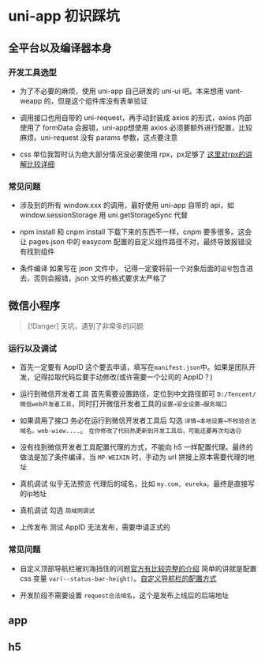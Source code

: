 # uni-app 初识踩坑
## 全平台以及编译器本身
### 开发工具选型
- 为了不必要的麻烦，使用 uni-app 自己研发的 uni-ui 吧。本来想用 vant-weapp 的，但是这个组件库没有表单验证

- 调用接口也用自带的 uni-request，再手动封装成 axios 的形式，axios 内部使用了 formData 会报错，uni-app想使用 axios 必须要额外进行配置，比较麻烦。uni-request 没有 params 参数，这点要注意

- css 单位我暂时认为绝大部分情况没必要使用 rpx，px足够了 [这里对rpx的讲解比较详细](https://www.zhuige.com/index/news/detail/id/629.html)

### 常见问题
- 涉及到的所有 window.xxx 的调用，最好使用 uni-app 自带的 api，如 window.sessionStorage 用 uni.getStorageSync 代替

- npm install 和 cnpm install 下载下来的东西不一样，cnpm 要多很多。这会让 pages.json 中的 easycom 配置的自定义组件路径不对，最终导致报错没有找到组件

- 条件编译 如果写在 json 文件中， 记得一定要将前一个对象后面的`逗号`包含进去，否则会报错，json 文件的格式要求太严格了

## 微信小程序
> [!Danger]
> 天坑，遇到了非常多的问题
### 运行以及调试
- 首先一定要有 AppID 这个要去申请，填写在`manifest.json`中。如果是团队开发，记得拉取代码后要手动修改(或许需要一个公司的 AppID？)

- 运行到微信开发者工具 首先需要设置路径，定位到中文路径即可 `D:/Tencent/微信web开发者工具`，同时打开微信开发者工具的`设置→安全设置→服务端口`

- 如果调用了接口 务必在运行到微信开发者工具后 勾选 `详情→本地设置→不校验合法域名，web-wiew....`。 `在你修改了代码热更新到开发工具后，可能还要再次勾选😥`

- 没有找到微信开发者工具配置代理的方式，不能向 h5 一样配置代理。最终的做法是加了条件编译，当 `MP-WEIXIN` 时，手动为 url 拼接上原本需要代理的地址 

- 真机调试 似乎无法预览 代理后的域名，比如 `my.com, eureka`，最终是直接写的ip地址

- 真机调试 勾选 `局域网调试`

- 上传发布 测试 AppID 无法发布，需要申请正式的

### 常见问题
- 自定义顶部导航栏被刘海挡住的问题[官方有比较完整的介绍](https://uniapp.dcloud.net.cn/collocation/pages.html#customnav) 简单的讲就是配置 css 变量 `var(--status-bar-height)`。[自定义导航栏的配置方式](https://blog.csdn.net/m0_55258023/article/details/125780939)

- 开发阶段不需要设置 `request合法域名`，这个是发布上线后的后端地址

## app

## h5


